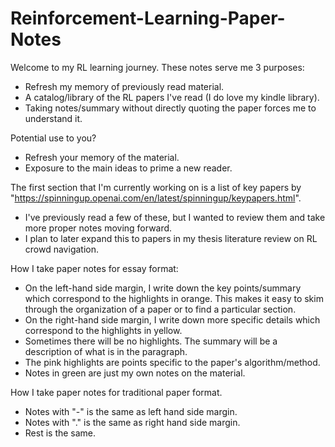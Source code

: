# Reinforcement-Learning-Paper-Notes

Welcome to my RL learning journey. These notes serve me 3 purposes:
- Refresh my memory of previously read material.
- A catalog/library of the RL papers I've read (I do love my kindle library).
- Taking notes/summary without directly quoting the paper forces me to understand it.

Potential use to you?
- Refresh your memory of the material.
- Exposure to the main ideas to prime a new reader.

The first section that I'm currently working on is a list of key papers by "https://spinningup.openai.com/en/latest/spinningup/keypapers.html".
- I've previously read a few of these, but I wanted to review them and take more proper notes moving forward.
- I plan to later expand this to papers in my thesis literature review on RL crowd navigation.

How I take paper notes for essay format:
- On the left-hand side margin, I write down the key points/summary which correspond to the highlights in orange. This makes it easy to skim through the organization of a paper or to find a particular section.
- On the right-hand side margin, I write down more specific details which correspond to the highlights in yellow.
- Sometimes there will be no highlights. The summary will be a description of what is in the paragraph. 
- The pink highlights are points specific to the paper's algorithm/method.
- Notes in green are just my own notes on the material.

How I take paper notes for traditional paper format.
- Notes with "-" is the same as left hand side margin.
- Notes with "." is the same as right hand side margin.
- Rest is the same.
